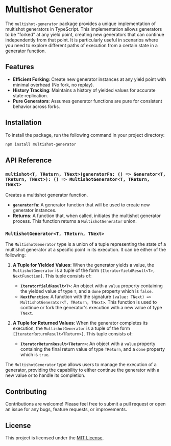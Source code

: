 # Multishot Generator

The `multishot-generator` package provides a unique implementation of multishot generators in TypeScript. This implementation allows generators to be "forked" at any yield point, creating new generators that can continue independently from that point. It is particularly useful in scenarios where you need to explore different paths of execution from a certain state in a generator function.

## Features

- **Efficient Forking**: Create new generator instances at any yield point with minimal overhead (No fork, no replay).
- **History Tracking**: Maintains a history of yielded values for accurate state replication.
- **Pure Generators**: Assumes generator functions are pure for consistent behavior across forks.

## Installation

To install the package, run the following command in your project directory:

```bash
npm install multishot-generator
```

## API Reference

### `multishot<T, TReturn, TNext>(generatorFn: () => Generator<T, TReturn, TNext>): () => MultishotGenerator<T, TReturn, TNext>`

Creates a multishot generator function.

- **`generatorFn`**: A generator function that will be used to create new generator instances.
- **Returns**: A function that, when called, initiates the multishot generator process. This function returns a `MultishotGenerator` union.

### `MultishotGenerator<T, TReturn, TNext>`

The `MultishotGenerator` type is a union of a tuple representing the state of a multishot generator at a specific point in its execution. It can be either of the following:

1. **A Tuple for Yielded Values**: When the generator yields a value, the `MultishotGenerator` is a tuple of the form `[IteratorYieldResult<T>, NextFunction]`. This tuple consists of:
   - **`IteratorYieldResult<T>`**: An object with a `value` property containing the yielded value of type `T`, and a `done` property which is `false`.
   - **`NextFunction`**: A function with the signature `(value: TNext) => MultishotGenerator<T, TReturn, TNext>`. This function is used to continue or fork the generator's execution with a new value of type `TNext`.

2. **A Tuple for Returned Values**: When the generator completes its execution, the `MultishotGenerator` is a tuple of the form `[IteratorReturnResult<TReturn>]`. This tuple consists of:
   - **`IteratorReturnResult<TReturn>`**: An object with a `value` property containing the final return value of type `TReturn`, and a `done` property which is `true`.

The `MultishotGenerator` type allows users to manage the execution of a generator, providing the capability to either continue the generator with a new value or to handle its completion.

## Contributing

Contributions are welcome! Please feel free to submit a pull request or open an issue for any bugs, feature requests, or improvements.

## License

This project is licensed under the [MIT License](LICENSE).